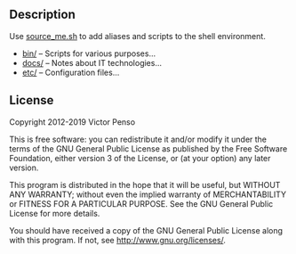 ## Description

Use [source_me.sh](source_me.sh) to add aliases and scripts to the shell environment.

* [bin/](bin/) – Scripts for various purposes...
* [docs/](docs/) – Notes about IT technologies... 
* [etc/](etc/) – Configuration files...

## License

Copyright 2012-2019 Victor Penso

This is free software: you can redistribute it
and/or modify it under the terms of the GNU General Public
License as published by the Free Software Foundation,
either version 3 of the License, or (at your option) any
later version.

This program is distributed in the hope that it will be
useful, but WITHOUT ANY WARRANTY; without even the implied
warranty of MERCHANTABILITY or FITNESS FOR A PARTICULAR
PURPOSE. See the GNU General Public License for more details.

You should have received a copy of the GNU General Public
License along with this program. If not, see 
<http://www.gnu.org/licenses/>.

